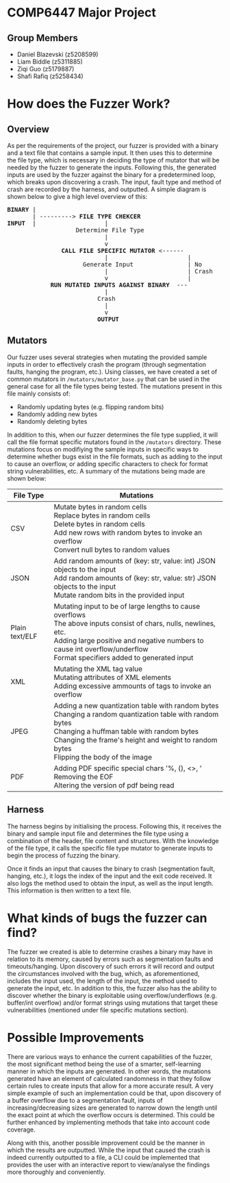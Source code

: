 # COMP6447 Major Project
## Group Members
- Daniel Blazevski (z5208599)
- Liam Biddle (z5311885)
- Ziqi Guo (z5179887)
- Shafi Rafiq (z5258434)

# How does the Fuzzer Work?
## Overview
As per the requirements of the project, our fuzzer is provided with a binary and a text file that contains a sample input. It then uses this to determine the file type, which is necessary in deciding the type of mutator that will be needed by the fuzzer to generate the inputs. Following this, the generated inputs are used by the fuzzer against the binary for a predetermined loop, which breaks upon discovering a crash. The input, fault type and method of crash are recorded by the harness, and outputted. A simple diagram is shown below to give a high level overview of this:
<pre>
<b>BINARY</b> |
       | ---------> <b>FILE TYPE CHEKCER</b>
<b>INPUT</b>  |                   |         
                   Determine File Type
                           |             
                           v                      
               <b>CALL FILE SPECIFIC MUTATOR</b> <------
                           |                      |
                     Generate Input               | No
                           |                      | Crash
                           v                      |
            <b>RUN MUTATED INPUTS AGAINST BINARY</b>  ---
                           |
                         Crash
                           |
                           v
                         <b>OUTPUT</b>     
</pre>

## Mutators
Our fuzzer uses several strategies when mutating the provided sample inputs in order to effectively crash the program (through segmentation faults, hanging the program, etc.). Using classes, we have created a set of common mutators in `/mutators/mutator_base.py` that can be used in the general case for all the file types being tested. The mutations present in this file mainly consists of:
- Randomly updating bytes (e.g. flipping random bits)
- Randomly adding new bytes
- Randomly deleting bytes

In addition to this, when our fuzzer determines the file type supplied, it will call the file format specific mutators found in the `/mutators` directory. These mutations focus on modifiying the sample inputs in specific ways to determine whether bugs exist in the file formats, such as adding to the input to cause an overflow, or adding specific characters to check for format string vulnerabilities, etc. A summary of the mutations being made are shown below:

| File Type | Mutations |
| ---------- | ---------- |
| CSV | Mutate bytes in random cells<br/>Replace bytes in random cells<br/>Delete bytes in random cells<br/>Add new rows with random bytes to invoke an overflow<br/>Convert null bytes to random values|
| JSON | Add random amounts of (key: str, value: int) JSON objects to the input<br/>Add random amounts of (key: str, value: str) JSON objects to the input<br/>Mutate random bits in the provided input|
| Plain text/ELF | Mutating input to be of large lengths to cause overflows<br/>The above inputs consist of chars, nulls, newlines, etc.<br/>Adding large positive and negative numbers to cause int overflow/underflow<br/>Format specifiers added to generated input |
| XML | Mutating the XML tag value<br/>Mutating attributes of XML elements<br/>Adding excessive ammounts of tags to invoke an overflow |
| JPEG |  Adding a new quantization table with random bytes</br>Changing a random quantization table with random bytes</br>Changing a huffman table with random bytes</br>Changing the frame's height and weight to random bytes</br>Flipping the body of the image</br>|
| PDF | Adding PDF specific special chars '%, (), <>, '</br>Removing the EOF</br>Altering the version of pdf being read |

## Harness
The harness begins by initialising the process. Following this, it receives the binary and sample input file and determines the file type using a combination of the header, file content and structures. With the knowledge of the file type, it calls the specific file type mutator to generate inputs to begin the process of fuzzing the binary.

Once it finds an input that causes the binary to crash (segmentation fault, hanging, etc.), it logs the index of the input and the exit code received. It also logs the method used to obtain the input, as well as the input length. This information is then written to a text file. 

# What kinds of bugs the fuzzer can find?

The fuzzer we created is able to determine crashes a binary may have in relation to its memory, caused by errors such as segmentation faults and timeouts/hanging. Upon discovery of such errors it will record and output the circumstances involved with the bug, which, as aforementioned, includes the input used, the length of the input, the method used to generate the input, etc. In addition to this, the fuzzer also has the ability to discover whether the binary is exploitable using overflow/underflows (e.g. buffer/int overflow) and/or format strings using mutations that target these vulnerabilities (mentioned under file specific mutations section).

# Possible Improvements

There are various ways to enhance the current capabilities of the fuzzer, the most significant method being the use of a smarter, self-learning manner in which the inputs are generated. In other words, the mutations generated have an element of calculated randomness in that they follow certain rules to create inputs that allow for a more accurate result. A very simple example of such an implementation could be that, upon discovery of a buffer overflow due to a segmentation fault, inputs of increasing/decreasing sizes are generated to narrow down the length until the exact point at which the overflow occurs is determined. This could be further enhanced by implementing methods that take into account code coverage.

Along with this, another possible improvement could be the manner in which the results are outputted. While the input that caused the crash is indeed currently outputted to a file, a CLI could be implemented that provides the user with an interactive report to view/analyse the findings more thoroughly and conveniently.
